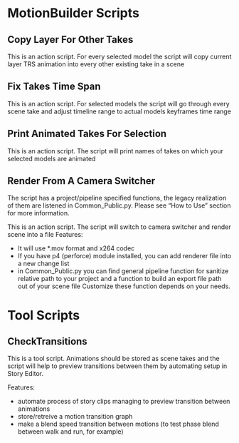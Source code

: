 MotionBuilder Scripts
=====================


Copy Layer For Other Takes
--------------------------

 This is an action script.
  For every selected model the script will copy current layer TRS animation
   into every other existing take in a scene

Fix Takes Time Span
-------------------

  This is an action script.
   For selected models the script will go through every scene take
  and adjust timeline range to actual models keyframes time range


Print Animated Takes For Selection
-----------------------------------
 This is an action script.
  The script will print names of takes on which your selected models are animated

Render From A Camera Switcher
----------------------------
  The script has a project/pipeline specified functions, the legacy realization of them are listened in Common_Public.py. Please see “How to Use” section for more information.

 This is an action script.
   The script will switch to camera switcher and render scene into a file
  Features:
  * It will use *.mov format and x264 codec
  * If you have p4 (perforce) module installed, you can add renderer file into a new change list
  * in Common_Public.py you can find general pipeline function for sanitize relative path to your project
       and a function to build an export file path out of your scene file
   Customize these function depends on your needs.
   
Tool Scripts
============

CheckTransitions
----------------
 This is a tool script.
 Animations should be stored as scene takes and the script will help to preview transitions between them by automating setup in Story Editor.
 
 Features:
   * automate process of story clips managing to preview transition between animations
   * store/retreive a motion transition graph
   * make a blend speed transition between motions (to test phase blend between walk and run, for example)

 